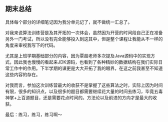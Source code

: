 ## 期末总结
具体每个部分的详细笔记因为我分单元记了，就不做统一汇总了。

对我来说算法训练营是及其开拓的一次体会，虽然因为开营的时间段自己正在准备另外一门考试，所以没有完全能够投入到这其中，但是整个课程让我能从不一样的角度来审视我写下的代码。

尤其是上班学期基础部分的内容，因为覃超老师多次提及Java源码中的实现方式，因此我也慢慢的看起来JDK源码，也看到了各种精妙的数据结构在我们实际日常工作中的作用。下半学期的课更是大大开拓了我的眼界，在这之前我甚至不知道这些内容的存在。

对我而言，参加这次训练营最大的收获不是掌握了这些算法之时，实际上因为时间有限，很多的知识点，以及很多的题目都需要继续花大量的时间去练习，毕竟五毒神掌+上百道题目，还是需要花点时间的。方法论以及前进的方向才是最大的收获。

最后：练习，练习，练习啊～